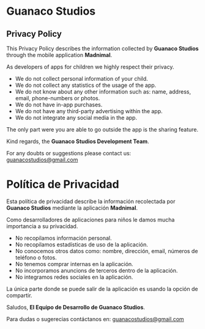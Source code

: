 # Guanaco Studios
## Privacy Policy

This Privacy Policy describes the information collected by **Guanaco Studios** through the mobile application **Madnimal**.

As developers of apps for children we highly respect their privacy.

- We do not collect personal information of your child.
- We do not collect any statistics of the usage of the app.
- We do not know about any other information such as: name, address, email, phone-numbers or photos.
- We do not have in-app purchases.
- We do not have any third-party advertising within the app.
- We do not integrate any social media in the app.

The only part were you are able to go outside the app is the sharing feature.

Kind regards, the **Guanaco Studios Development Team**.

For any doubts or suggestions please contact us: guanacostudios@gmail.com

# Política de Privacidad

Esta política de privacidad describe la información recolectada por **Guanaco Studios** mediante la aplicación **Madnimal**.

Como desarrolladores de aplicaciones para niños le damos mucha importancia a su privacidad.

- No recopilamos información personal.
- No recopilamos estadísticas de uso de la aplicación.
- No conocemos otros datos como: nombre, dirección, email, números de teléfono o fotos.
- No tenemos comprar internas en la aplicación.
- No incorporamos anuncions de terceros dentro de la aplicación.
- No integramos redes sociales en la aplicación.

La única parte donde se puede salir de la aplicación es usando la opción de compartir.

Saludos, **El Equipo de Desarrollo de Guanaco Studios**.

Para dudas o sugerecias contáctanos en: guanacostudios@gmail.com

